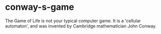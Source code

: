 # conway-s-game
The Game of Life is not your typical computer game. It is a 'cellular automaton', and was invented by Cambridge mathematician John Conway.
